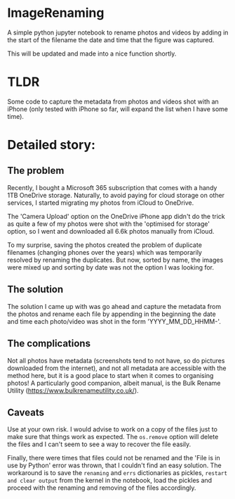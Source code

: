# ImageRenaming
A simple python jupyter notebook to rename photos and videos by adding in the start of the filename the date and time that the figure was captured.

This will be updated and made into a nice function shortly.

# TLDR
Some code to capture the metadata from photos and videos shot with an iPhone (only tested with iPhone so far, will expand the list when I have some time).

# Detailed story:
## The problem
Recently, I bought a Microsoft 365 subscription that comes with a handy 1TB OneDrive storage. Naturally, to avoid paying for cloud storage on other services, I started migrating my photos from iCloud to OneDrive. 

The 'Camera Upload' option on the OneDrive iPhone app didn't do the trick as quite a few of my photos were shot with the 'optimised for storage' option, so I went and downloaded all 6.6k photos manually from iCloud.

To my surprise, saving the photos created the problem of duplicate filenames (changing phones over the years) which was temporarily resolved by renaming the duplicates. But now, sorted by name, the images were mixed up and sorting by date was not the option I was looking for.

## The solution
The solution I came up with was go ahead and capture the metadata from the photos and rename each file by appending in the beginning the date and time each photo/video was shot in the form 'YYYY_MM_DD_HHMM-'.

## The complications
Not all photos have metadata (screenshots tend to not have, so do pictures downloaded from the internet), and not all metadata are accessible with the method here, but it is a good place to start when it comes to organising photos! A particularly good companion, albeit manual, is the Bulk Rename Utility (https://www.bulkrenameutility.co.uk/).

## Caveats
Use at your own risk. I would advise to work on a copy of the files just to make sure that things work as expected.
The `os.remove` option will delete the files and I can't seem to see a way to recover the file easily.

Finally, there were times that files could not be renamed and the 'File is in use by Python' error was thrown, that I couldn't find an easy solution. The workaround is to save the `renaming` and `errs` dictionaries as pickles, `restart and clear output` from the kernel in the notebook, load the pickles and proceed with the renaming and removing of the files accordingly.
